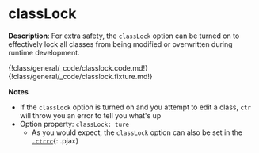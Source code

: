 # classLock

__Description__: For extra safety, the `classLock` option can be turned on to effectively lock all classes from being modified or overwritten during runtime development.

{!class/general/_code/classlock.code.md!}
{!class/general/_code/classlock.fixture.md!}

__Notes__

+ If the `classLock` option is turned on and you attempt to edit a class, `ctr` will throw you an error to tell you what's up
+ Option property: `classLock: ture`
    * As you would expect, the `classLock` option can also be set in the [`.ctrrc`](../helpers/dot-ctrrc.md){: .pjax}

<div class="cf"></div>
<div class="end-last"></div>

